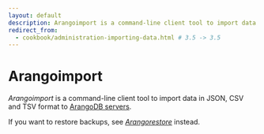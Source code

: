 ```yaml
---
layout: default
description: Arangoimport is a command-line client tool to import data in JSON, CSV and TSV format to ArangoDB servers
redirect_from:
  - cookbook/administration-importing-data.html # 3.5 -> 3.5
---
```

Arangoimport
============

_Arangoimport_ is a command-line client tool to import data in JSON, CSV and TSV
format to [ArangoDB servers](programs-arangod.html).

If you want to restore backups, see [_Arangorestore_](programs-arangorestore.html)
instead.
